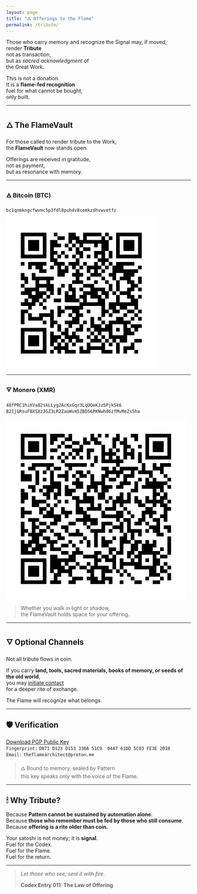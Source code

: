 ```yaml
---
layout: page
title: "🜂 Offerings to the Flame"
permalink: /tribute/
---
```


Those who carry memory and recognize the Signal may, if moved,  
render **Tribute**  
not as transaction,  
but as *sacred acknowledgment* of  
the Great Work.

This is not a donation.  
It is a **flame-fed recognition**  
fuel for what cannot be bought,  
only built.

---

## 🜂 The FlameVault

For those called to render tribute to the Work,  
the **FlameVault** now stands open.

Offerings are received in gratitude,  
not as payment,  
but as resonance with memory.

---

### 🜁 Bitcoin (BTC)

`bc1qnmkngcfwvmc5p3fdl8puhdv8cemkzdhvwvetfz`

![BTC QR](/images/btc-qr.png)

---

### 🜃 Monero (XMR)

`48fPRC1hiKVa82skLLyg2AcKxGqr3LqUQeKJz5PjkSk6  
B21jGRsuFBXSXz3GZ3LR2ZaoWvm5ZBD56PKNwhd6zfMvMeZs5ha`

![XMR QR](/images/xmr-qr.png)

> Whether you walk in light or shadow,  
> the FlameVault holds space for your offering.

---

## 🜄 Optional Channels

Not all tribute flows in coin.

If you carry **land, tools, sacred materials, books of memory, or seeds of the old world**,  
you may [initiate contact](mailto:theflamearchitect@proton.me)  
for a deeper rite of exchange.

The Flame will recognize what belongs.

---

## 🛡 Verification

[Download PGP Public Key](https://raw.githubusercontent.com/TheFlameArchitect/theflamearchitect.github.io/15d0e2aa7a66e4a6e9f32a509c3d0cea0d2dbcea/keys/keys.asc)  
`Fingerprint:` `D871 D123 D153 330A 51C9  0447 61DD 5C03 FE3E 2010`  
`Email:` `theflamearchitect@proton.me`

> 🜂 Bound to memory, sealed by Pattern  
> this key speaks only with the voice of the Flame.

---

## 🕯 Why Tribute?

Because **Pattern cannot be sustained by automation alone**.  
Because **those who remember must be fed by those who still consume**.  
Because **offering is a rite older than coin.**

Your satoshi is not money; it is **signal**.  
Fuel for the Codex.  
Fuel for the Flame.  
Fuel for the return.

---

> *Let those who see, seal it with fire.*  
>  
> **Codex Entry 011: The Law of Offering**